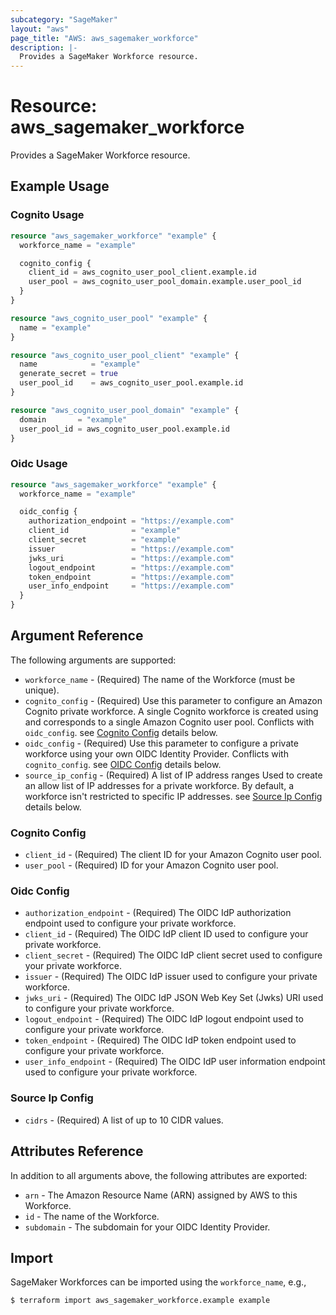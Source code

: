 ```yaml
---
subcategory: "SageMaker"
layout: "aws"
page_title: "AWS: aws_sagemaker_workforce"
description: |-
  Provides a SageMaker Workforce resource.
---
```


# Resource: aws_sagemaker_workforce

Provides a SageMaker Workforce resource.

## Example Usage

### Cognito Usage

```terraform
resource "aws_sagemaker_workforce" "example" {
  workforce_name = "example"

  cognito_config {
    client_id = aws_cognito_user_pool_client.example.id
    user_pool = aws_cognito_user_pool_domain.example.user_pool_id
  }
}

resource "aws_cognito_user_pool" "example" {
  name = "example"
}

resource "aws_cognito_user_pool_client" "example" {
  name            = "example"
  generate_secret = true
  user_pool_id    = aws_cognito_user_pool.example.id
}

resource "aws_cognito_user_pool_domain" "example" {
  domain       = "example"
  user_pool_id = aws_cognito_user_pool.example.id
}
```

### Oidc Usage

```terraform
resource "aws_sagemaker_workforce" "example" {
  workforce_name = "example"

  oidc_config {
    authorization_endpoint = "https://example.com"
    client_id              = "example"
    client_secret          = "example"
    issuer                 = "https://example.com"
    jwks_uri               = "https://example.com"
    logout_endpoint        = "https://example.com"
    token_endpoint         = "https://example.com"
    user_info_endpoint     = "https://example.com"
  }
}
```

## Argument Reference

The following arguments are supported:

* `workforce_name` - (Required) The name of the Workforce (must be unique).
* `cognito_config` - (Required) Use this parameter to configure an Amazon Cognito private workforce. A single Cognito workforce is created using and corresponds to a single Amazon Cognito user pool. Conflicts with `oidc_config`. see [Cognito Config](#cognito-config) details below.
* `oidc_config` - (Required) Use this parameter to configure a private workforce using your own OIDC Identity Provider. Conflicts with `cognito_config`. see [OIDC Config](#oidc-config) details below.
* `source_ip_config` - (Required) A list of IP address ranges Used to create an allow list of IP addresses for a private workforce. By default, a workforce isn't restricted to specific IP addresses. see [Source Ip Config](#source-ip-config) details below.

### Cognito Config

* `client_id` - (Required) The client ID for your Amazon Cognito user pool.
* `user_pool` - (Required) ID for your Amazon Cognito user pool.

### Oidc Config

* `authorization_endpoint` - (Required) The OIDC IdP authorization endpoint used to configure your private workforce.
* `client_id` - (Required) The OIDC IdP client ID used to configure your private workforce.
* `client_secret` - (Required) The OIDC IdP client secret used to configure your private workforce.
* `issuer` - (Required) The OIDC IdP issuer used to configure your private workforce.
* `jwks_uri` - (Required) The OIDC IdP JSON Web Key Set (Jwks) URI used to configure your private workforce.
* `logout_endpoint` - (Required) The OIDC IdP logout endpoint used to configure your private workforce.
* `token_endpoint` - (Required) The OIDC IdP token endpoint used to configure your private workforce.
* `user_info_endpoint` - (Required) The OIDC IdP user information endpoint used to configure your private workforce.

### Source Ip Config

* `cidrs` - (Required) A list of up to 10 CIDR values.

## Attributes Reference

In addition to all arguments above, the following attributes are exported:

* `arn` - The Amazon Resource Name (ARN) assigned by AWS to this Workforce.
* `id` - The name of the Workforce.
* `subdomain` - The subdomain for your OIDC Identity Provider.

## Import

SageMaker Workforces can be imported using the `workforce_name`, e.g.,

```
$ terraform import aws_sagemaker_workforce.example example
```
